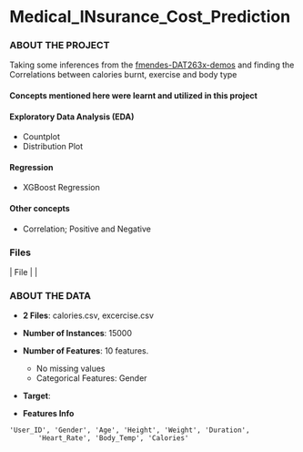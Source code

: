 # Medical_INsurance_Cost_Prediction

### ABOUT THE PROJECT
Taking some inferences from the [fmendes-DAT263x-demos](https://www.kaggle.com/datasets/fmendes/fmendesdat263xdemos) and finding the Correlations between calories burnt, exercise and body type
#### Concepts mentioned here were learnt and utilized in this project

#### Exploratory Data Analysis (EDA)
- Countplot
- Distribution Plot

#### Regression
- XGBoost Regression

#### Other concepts
- Correlation; Positive and Negative

### Files
| File | |

### ABOUT THE DATA
- **2 Files**: calories.csv, excercise.csv
- **Number of Instances**: 15000
- **Number of Features**: 10 features.
    - No missing values
    - Categorical Features: Gender
- **Target**: 

- **Features Info**
```
'User_ID', 'Gender', 'Age', 'Height', 'Weight', 'Duration',
       'Heart_Rate', 'Body_Temp', 'Calories'
```